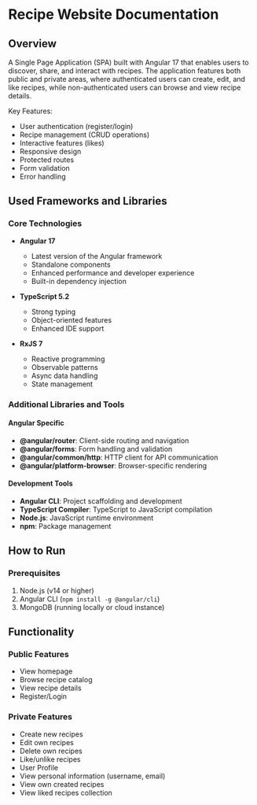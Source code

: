 # Recipe Website Documentation

## Overview
A Single Page Application (SPA) built with Angular 17 that enables users to discover, share, and interact with recipes. The application features both public and private areas, where authenticated users can create, edit, and like recipes, while non-authenticated users can browse and view recipe details.

Key Features:
- User authentication (register/login)
- Recipe management (CRUD operations)
- Interactive features (likes)
- Responsive design
- Protected routes
- Form validation
- Error handling

## Used Frameworks and Libraries

### Core Technologies
- **Angular 17**
  - Latest version of the Angular framework
  - Standalone components
  - Enhanced performance and developer experience
  - Built-in dependency injection

- **TypeScript 5.2**
  - Strong typing
  - Object-oriented features
  - Enhanced IDE support
 
- **RxJS 7**
  - Reactive programming
  - Observable patterns
  - Async data handling
  - State management

### Additional Libraries and Tools

#### Angular Specific
- **@angular/router**: Client-side routing and navigation
- **@angular/forms**: Form handling and validation
- **@angular/common/http**: HTTP client for API communication
- **@angular/platform-browser**: Browser-specific rendering

#### Development Tools
- **Angular CLI**: Project scaffolding and development
- **TypeScript Compiler**: TypeScript to JavaScript compilation
- **Node.js**: JavaScript runtime environment
- **npm**: Package management


## How to Run

### Prerequisites
1. Node.js (v14 or higher)
2. Angular CLI (`npm install -g @angular/cli`)
3. MongoDB (running locally or cloud instance)

## Functionality

### Public Features
- View homepage
- Browse recipe catalog
- View recipe details
- Register/Login

### Private Features
- Create new recipes
- Edit own recipes
- Delete own recipes
- Like/unlike recipes
- User Profile 
 - View personal information (username, email)
 - View own created recipes
 - View liked recipes collection

